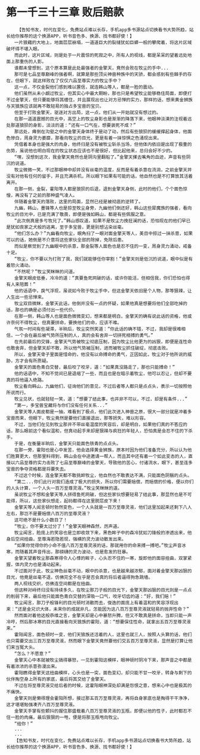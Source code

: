 # 第一千三十三章 败后赔款
        【告知书友，时代在变化，免费站点难以长存，手机app多书源站点切换看书大势所趋，站长给你推荐的这个换源APP，听书音色多、换源、找书都好使！】
       一片狼藉的大地上，地面层层崩塌，一道道巨大的裂缝犹如巨蟒一般的攀爬着，将这片区域破坏得不堪入眼。
       而此时，这片区域，则是处于一片震惊的死寂之中，所有人的视线，都是呆呆的望着远处地面上那重伤的人影。
       谁都未曾想到，这个原本算是此处最强者的金擎天，竟然会败在牧尘的手中...
       那可是七品至尊巅峰的强者啊，就算是那些顶尖神兽种族中的天骄，都会感到有些棘手的存在，但眼下，就这样败在了仅仅六品至尊实力的牧尘手中？
       这一点，不仅金裂他们感到难以置信，就连韩山等人，都是一脸的震动。
       他们虽然从未小觑过牧尘，但其实心中最大期盼，那也只是希望牧尘能够稳住局面，即便打不过金擎天，但只要能够将其缠住，并且展现出也让对方忌惮的实力，那样的话，想来黄金狮族与天狼族应该就再不敢轻易的独占多宝兽的宝贝。
       但至于打败金擎天，驱逐对方出局，这一点，他们从一开始就没有想过的。
       在那一道道震撼的目光中，高空上的牧尘身影也是渐渐的降落下来，他眼神淡漠的注视着远处那道狼狈的身影，淡淡的道：“还有一口气在，想要装死不成？”
       那远处，瘫倒在沟壑之中的金擎天身体终于是动了动，然后有些狼狈的缓缓撑起身体，他面色惨白，周身灵力萎靡，那看向牧尘的目光，更是有着一抹惊惧之色涌现出来。
       凭借着本身也是强大的肉身，他终归是没有被牧尘斩杀当场，但他体内依旧是出现了极重的伤势，虽说他也明白现在的牧尘状态应该也不是很好，但比起他来，总归会好不少的。
       “嘿，没想到这次，我金擎天竟然也是阴沟里翻船了。”金擎天搽去嘴角的血迹，声音有些阴沉的说道。
       牧尘微微一笑，不过那眼神中却并没有丝毫的温度，反而是有着杀意在流淌，之前金擎天并没有对他有任何的留手，并且充满杀机，所以眼下如果有可能的话，他自然也是不打算放其活着离开。
       在那一侧，金裂，霍阳等人都是狼狈的后退，退到金擎天身侧，此时的他们，个个面色惊惶，再没有了之前的那种盛气凌人。
       伴随着金擎天的落败，这里的局面，显然已经是被彻底的逆转了。
       九幽，韩山，墨锋等人也是掠至牧尘身旁，九幽他们倒还好，韩山这些犀魔族的强者，看向牧尘的目光中，已是充满了敬畏，即便是强如韩山，都是有些佩服之意。
       “此次倒真是多亏牧兄了。”韩山感叹道，如果不是牧尘力挽狂澜的话，恐怕现在的他们早已是犹如丧家之犬般的逃离，至于多宝兽，更是别想沾染丝毫。
       “他们怎么办？”九幽看向牧尘，眼角扫了一眼对面金擎天等人，美目中掠过一抹杀意，如果可以的话，她倒是不介意将这些家伙全部的除掉，免除后患。
       而似是察觉到了九幽眼中的杀意，那金裂等人面色也是忍不住的一变，周身灵力涌动，戒备十足。
       “牧尘，你不要以为打败了我，我们就能够任你宰割！”金擎天则是低沉的说道，眼中似是有着怒火涌动。
       “不然呢？”牧尘笑眯眯的问道。
       金擎天眼皮低垂，冷冷的道：“真要鱼死网破的话，或许你能活，但相信我，你们恐怕也得有人来陪葬！”
       他的话语中，戾气浮现，虽说如今败于牧尘手中，但这金擎天依旧是个人物，那等狠辣，让人生出一些忌惮来。
       牧尘双目微眯，金擎天此话，他倒并没有一点的怀疑，如果他真是想要将他们全部吃掉的话，那也的确是必须付出一些代价。
       在那一侧，韩山等人也是面色微微变幻，想来都是明白，金擎天的确有说此话的资格，他或许奈何不得牧尘，但真要拼命，要换他们的命，应该不难。
       气氛一时间有些凝滞，半晌后，牧尘突然笑道：“你此话的确不错，不过，我却是很难相信，一个会在最后被气势所压制的人，真的会有舍弃一切拼死相搏的勇气。”
       在先前最后的交锋，金擎天气势被牧尘彻底压制，因为牧尘比他更为的凶狠，即便是连性命也敢舍弃，但金擎天却不敢，所以他气势被压制，进而被牧尘抓住破绽，彻底击败。
       所以，金擎天骨子里面是惜命的，他没有以命搏命的勇气，正因如此，牧尘对于他所说的威胁，方才会有所质疑。
       金擎天的面色青白交替，最后咬了咬牙，道：“如果真没路走了，那也只能搏命！”
       他的话语中，不知不觉间已是退缩了一些，而且也是在暗示着牧尘，他可以忍让，但却不要真的将他逼入绝路。
       牧尘看向韩山，九幽他们，征询他们的意见，不过后者等人都只是点点头，表示一切按照他所说而行。
       牧尘见状，也就轻轻一笑，道：“想要了结此事，也并非不可以，不过，却是有条件...”
       “第一，多宝兽宝藏将与你们没有任何关系...”
       金擎天等人面皮都是一抽，难看到了极点，他们此次进入神兽之原，很大一部分就是冲着多宝兽而来，但眼下，牧尘竟然是要他们直接退出，那等损失，难以形容。
       不过，当他们在见到牧尘那并不带丝毫温度的笑容后，却是明白，如果他们真的不答应的话，那么眼前这个看似温和，但真动起手来却是狠辣与疯狂的年轻人，恐怕真是会忍不住的下杀手。
       于是，在衡量半晌后，金擎天只能面色铁青的点点头。
       在那一旁，霍阳也是心中发苦，他会选择黄金狮族，原本时因为他们准备充分，所以认为他们胜算更大，但那里料得到，韩山会在中途邀请一帮人，而且其中还有着一个如此变态的人，直接以六品至尊的实力击败了七品至尊巅峰的金擎天，导致他的苦心，付诸流水，眼下，甚至连多宝兽的争夺资格都是将要失去。
       不过这个时候，连金擎天都不敢挑衅牧尘，他自然也不敢表达不满，只能面色阴翳的点头。
       “第二...你们此行对我们造成了极大的损失，所以你们需要赔偿，而赔偿的价格，便以你们的人头计算，一个人头一百万至尊灵液。”牧尘笑眯眯的道。
       虽说牧尘不想和金擎天等人拼得鱼死网破，但这些家伙想要轻易了结此事，那显然也是不可能得，所以，这些家伙想走，起码都得在这里脱层皮下来！
       金擎天等人闻言顿时勃然变色，一个人头就是一百万至尊灵液，他们这里加起来还剩下八人左右，那岂不是要赔偿八百万的至尊灵液？
       这可绝不是什么小数目了！
       “牧尘，你不要太过分了！”金擎天眼神森然，厉声道。
       牧尘闻言，脸庞上的笑容也是立即收敛下来，黑色眸子中的森冷犹如刀锋般的渗透出来，他身后空间扭曲，至尊海若隐若现，强横的灵力波动散发出来。
       “如果你觉得你的小命不值八百万至尊灵液的话，那就用你的命来搏一搏吧。”牧尘声音冰寒，而随着其声音传出，那磅礴的灵力波动，也是愈发的狂暴。
       金擎天望着牧尘那森寒得令人心悸的眸子，心头忍不住的一寒，旋即他的面容扭曲，双掌紧握，体内灵力也是涌动起来。
       不过面对于此，牧尘神色丝毫不动，眼中的杀意，也是越来越浓郁，面对着金擎天那凶狠的目光，他竟是丝毫不退，仿佛完全不在乎是否会真的将后者逼得狗急跳墙。
       两人视线交织，仿佛连空间都是在扭曲。
       但这种对峙终归没有持续多久，在牧尘那刀子般的目光下，金擎天那凶狠的目光则是一点点的削弱下来，最后他只能面色青白交替的深吸一口气，咬牙切齿的道：“好，我们赔！”
       牧尘闻言，那刀子般锋利的目光顿时消散而去，俊逸的面庞上有着温和的笑容浮现出来：“还是金兄识大体，未来你的成就非凡，怎能因为这八百万至尊灵液就轻易的抛弃性命？”
       然而面对着他这般恭维之言，金擎天却是心中暴怒升腾，但又不敢真是拼命，当即只能一声冷哼，然后那冰寒的目光直接看向天狼族的霍阳，道：“想要保住性命，就拿出五百万至尊灵液来。”
       霍阳闻言，面色顿时一变，他们天狼族还活着的人，这里也就三人，按照人头算的话，他们也只需要交出三百万至尊灵液，然而眼下金擎天竟然要他们交五百万至尊灵液，显然是打算让他们来当冤大头。
       “怎么？不愿意？”
       金擎天心中本就被牧尘搞得暴怒，一见到霍阳这模样，眼神顿时阴冷下来，那声音之中都是有着浓浓的杀意弥漫出来。
       霍阳瞧得金擎天这扭曲模样，心头也是一突，面色变幻，却只能不甘一咬牙，转身与剩下的伙伴掏空身上所有的家底，最后将其交给了金擎天。
       不过在将至尊灵液交给后者的时候，这霍阳眼神深处却满是怨恨之意，想来心中也是极其的不痛快。
       金擎天则是懒得理会霍阳所想，接过那五百万至尊灵液，再将自身家底也是掏得干干净净，这才堪堪勉强凑齐八百万至尊灵液。
       金擎天手掌有些颤抖的握住那盛载着八百万至尊灵液的玉瓶，即便以他的性子，此时都忍不住一脸的肉痛，最后狠狠的一甩，便是将那玉瓶甩向牧尘。
       “给你！”
       ...
       ...
       【告知书友，时代在变化，免费站点难以长存，手机app多书源站点切换看书大势所趋，站长给你推荐的这个换源APP，听书音色多、换源、找书都好使！】
